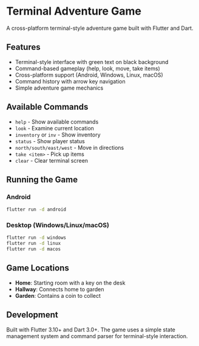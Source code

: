 # Terminal Adventure Game

A cross-platform terminal-style adventure game built with Flutter and Dart.

## Features

- Terminal-style interface with green text on black background
- Command-based gameplay (help, look, move, take items)
- Cross-platform support (Android, Windows, Linux, macOS)
- Command history with arrow key navigation
- Simple adventure game mechanics

## Available Commands

- `help` - Show available commands
- `look` - Examine current location
- `inventory` or `inv` - Show inventory
- `status` - Show player status
- `north/south/east/west` - Move in directions
- `take <item>` - Pick up items
- `clear` - Clear terminal screen

## Running the Game

### Android
```bash
flutter run -d android
```

### Desktop (Windows/Linux/macOS)
```bash
flutter run -d windows
flutter run -d linux
flutter run -d macos
```

## Game Locations

- **Home**: Starting room with a key on the desk
- **Hallway**: Connects home to garden
- **Garden**: Contains a coin to collect

## Development

Built with Flutter 3.10+ and Dart 3.0+. The game uses a simple state management system and command parser for terminal-style interaction.